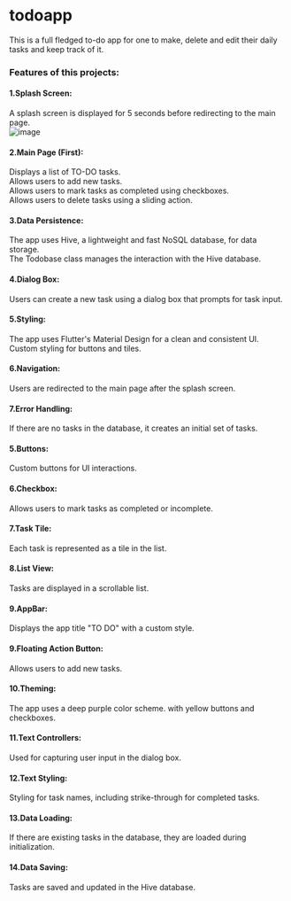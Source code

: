 # todoapp

This is a full fledged to-do app for one to make, delete and edit their daily tasks and keep track of it.

### Features of this projects:
#### 1.Splash Screen:
A splash screen is displayed for 5 seconds before redirecting to the main page.<br>
![image](https://github.com/Riya-Jalgaonkar/ToDoApp/assets/136700099/8a8c2432-8614-4774-8d0c-07266abf3261)


#### 2.Main Page (First):
Displays a list of TO-DO tasks.<br>
Allows users to add new tasks.<br>
Allows users to mark tasks as completed using checkboxes.<br>
Allows users to delete tasks using a sliding action.<br>

#### 3.Data Persistence:
The app uses Hive, a lightweight and fast NoSQL database, for data storage.<br>
The Todobase class manages the interaction with the Hive database.<br>

#### 4.Dialog Box:
Users can create a new task using a dialog box that prompts for task input.<br>

#### 5.Styling:
The app uses Flutter's Material Design for a clean and consistent UI.<br>
Custom styling for buttons and tiles.

#### 6.Navigation:
Users are redirected to the main page after the splash screen.

#### 7.Error Handling:
If there are no tasks in the database, it creates an initial set of tasks.

#### 5.Buttons:
Custom buttons for UI interactions.

#### 6.Checkbox:
Allows users to mark tasks as completed or incomplete.

#### 7.Task Tile:
Each task is represented as a tile in the list.

#### 8.List View:
Tasks are displayed in a scrollable list.

#### 9.AppBar:
Displays the app title "TO DO" with a custom style.

#### 9.Floating Action Button:
Allows users to add new tasks.

#### 10.Theming:
The app uses a deep purple color scheme. with yellow buttons and checkboxes.

#### 11.Text Controllers:
Used for capturing user input in the dialog box.

#### 12.Text Styling:
Styling for task names, including strike-through for completed tasks.

#### 13.Data Loading:
If there are existing tasks in the database, they are loaded during initialization.

#### 14.Data Saving:
Tasks are saved and updated in the Hive database.
